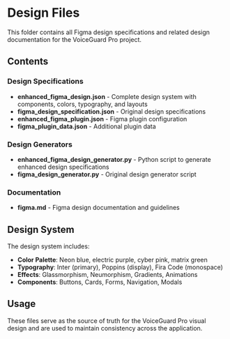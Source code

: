 # Design Files

This folder contains all Figma design specifications and related design documentation for the VoiceGuard Pro project.

## Contents

### Design Specifications
- **enhanced_figma_design.json** - Complete design system with components, colors, typography, and layouts
- **figma_design_specification.json** - Original design specifications
- **enhanced_figma_plugin.json** - Figma plugin configuration
- **figma_plugin_data.json** - Additional plugin data
### Design Generators
- **enhanced_figma_design_generator.py** - Python script to generate enhanced design specifications
- **figma_design_generator.py** - Original design generator script

### Documentation
- **figma.md** - Figma design documentation and guidelines

## Design System

The design system includes:
- **Color Palette**: Neon blue, electric purple, cyber pink, matrix green
- **Typography**: Inter (primary), Poppins (display), Fira Code (monospace)
- **Effects**: Glassmorphism, Neumorphism, Gradients, Animations
- **Components**: Buttons, Cards, Forms, Navigation, Modals

## Usage

These files serve as the source of truth for the VoiceGuard Pro visual design and are used to maintain consistency across the application.
